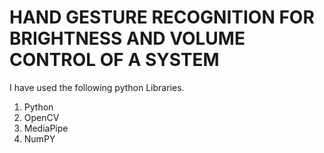 # HAND GESTURE RECOGNITION FOR BRIGHTNESS AND VOLUME CONTROL OF A SYSTEM
I have used the following python Libraries.
1) Python
2) OpenCV
3) MediaPipe
4) NumPY
